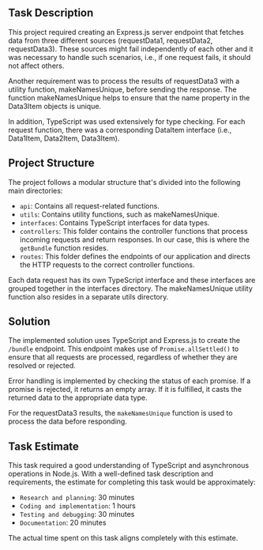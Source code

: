 ## Task Description
This project required creating an Express.js server endpoint that fetches data from three different sources (requestData1, requestData2, requestData3). These sources might fail independently of each other and it was necessary to handle such scenarios, i.e., if one request fails, it should not affect others.

Another requirement was to process the results of requestData3 with a utility function, makeNamesUnique, before sending the response. The function makeNamesUnique helps to ensure that the name property in the Data3Item objects is unique.

In addition, TypeScript was used extensively for type checking. For each request function, there was a corresponding DataItem interface (i.e., Data1Item, Data2Item, Data3Item).

## Project Structure
The project follows a modular structure that's divided into the following main directories:

- `api`: Contains all request-related functions.
- `utils`: Contains utility functions, such as makeNamesUnique.
- `interfaces`: Contains TypeScript interfaces for data types.
- `controllers`: This folder contains the controller functions that process incoming requests and return responses. In our case, this is where the `getBundle` function resides.
- `routes`: This folder defines the endpoints of our application and directs the HTTP requests to the correct controller functions.

Each data request has its own TypeScript interface and these interfaces are grouped together in the interfaces directory. The makeNamesUnique utility function also resides in a separate utils directory.

## Solution
The implemented solution uses TypeScript and Express.js to create the `/bundle` endpoint. This endpoint makes use of `Promise.allSettled()` to ensure that all requests are processed, regardless of whether they are resolved or rejected.

Error handling is implemented by checking the status of each promise. If a promise is rejected, it returns an empty array. If it is fulfilled, it casts the returned data to the appropriate data type.

For the requestData3 results, the `makeNamesUnique` function is used to process the data before responding.

## Task Estimate
This task required a good understanding of TypeScript and asynchronous operations in Node.js. With a well-defined task description and requirements, the estimate for completing this task would be approximately:

- `Research and planning`: 30 minutes
- `Coding and implementation`: 1 hours
- `Testing and debugging`: 30 minutes
- `Documentation`: 20 minutes

The actual time spent on this task aligns completely with this estimate.